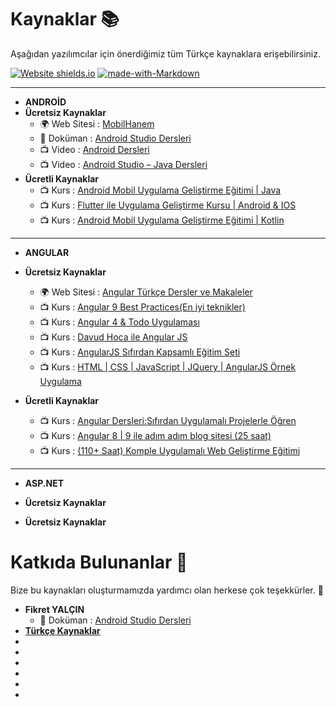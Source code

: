 # Kaynaklar 📚
Aşağıdan yazılımcılar için önerdiğimiz tüm Türkçe kaynaklara erişebilirsiniz.

[![Website shields.io](https://img.shields.io/website-up-down-green-red/http/shields.io.svg)](https://www.yazilimturkiye.com/yazilimcilar-icin-kaynaklar/)
[![made-with-Markdown](https://img.shields.io/badge/Made%20with-Markdown-1f425f.svg)](http://commonmark.org)

---
- <b>ANDROİD</b>
- <b>Ücretsiz Kaynaklar</b>
	- 🌍 Web Sitesi : [MobilHanem](https://www.mobilhanem.com/)
	- 📁 Doküman : [Android Studio Dersleri](https://mega.nz/file/b5Fh0SpK#DktDT1wTlz8KuBYO-sSPF1CrqS21bTbUrpzNzRkBNxE)
	- 📺 Video : [Android Dersleri](https://www.youtube.com/watch?v=tnHYuOdzmj0&list=PL20Zn-5nPIPHvLPq5xJTTImOd0qeNd9rW)
	- 📺 Video : [Android Studio – Java Dersleri]()
- <b>Ücretli Kaynaklar</b>
	- 📺 Kurs : [Android Mobil Uygulama Geliştirme Eğitimi | Java](https://www.udemy.com/course/android-mobil-uygulama-gelistirme-egitimi-java/)
	- 📺 Kurs : [Flutter ile Uygulama Geliştirme Kursu | Android & IOS](https://www.udemy.com/course/flutter-ile-uygulama-gelistirme-kursu-android-ios/)
	- 📺 Kurs : [Android Mobil Uygulama Geliştirme Eğitimi | Kotlin](https://www.udemy.com/course/android-mobil-uygulama-gelistirme-egitimi-kotlin/)
---
- <b>ANGULAR</b> 
- <b>Ücretsiz Kaynaklar</b>
	- 🌍 Web Sitesi : [Angular Türkçe Dersler ve Makaleler](https://github.com/MehmetSert/Angular-Turkce-Makaleler)
	- 📺 Kurs : [Angular 9 Best Practices(En iyi teknikler)](https://www.udemy.com/course/angular-9-best-practices-en-iyi-teknikler/)
	- 📺 Kurs : [Angular 4 & Todo Uygulaması](https://www.udemy.com/course/angular-4-todo-uygulamasi/)
	- 📺 Kurs : [Davud Hoca ile Angular JS](https://www.udemy.com/course/angularjs-egitim-seti/)
	- 📺 Kurs : [AngularJS Sıfırdan Kapsamlı Eğitim Seti](https://www.udemy.com/course/bidoluyazilim_angularjs_egitim_seti/)
	- 📺 Kurs : [HTML | CSS | JavaScript | JQuery | AngularJS Örnek Uygulama](https://www.udemy.com/course/bidoluyazilim_ornek_uygulamalar/)

- <b>Ücretli Kaynaklar</b>
	- 📺 Kurs : [Angular Dersleri:Sıfırdan Uygulamalı Projelerle Öğren](https://www.udemy.com/course/angular-dersleri/)
	- 📺 Kurs : [Angular 8 | 9 ile adım adım blog sitesi (25 saat)](https://www.udemy.com/course/angular-ile-adim-adim-blog-sitesi-single-page-application/)
	- 📺 Kurs : [(110+ Saat) Komple Uygulamalı Web Geliştirme Eğitimi](https://www.udemy.com/course/komple-web-developer-kursu/)
---
- <b>ASP.NET</b> 
- <b>Ücretsiz Kaynaklar</b>

- <b>Ücretsiz Kaynaklar</b>

# Katkıda Bulunanlar 📁
 Bize bu kaynakları oluşturmamızda yardımcı olan herkese çok teşekkürler. 🥰
 
- <b>Fikret YALÇIN</b>
	- 📁 Doküman : [Android Studio Dersleri](https://mega.nz/file/b5Fh0SpK#DktDT1wTlz8KuBYO-sSPF1CrqS21bTbUrpzNzRkBNxE)
- <b>[Türkçe Kaynaklar](https://turkcekaynaklar.com/)</b>
- <b></b>
- <b></b>
- <b></b>
- <b></b>
- <b></b>
- <b></b>

